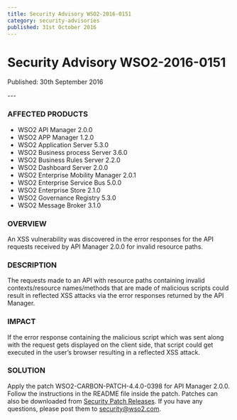 ```yaml
---
title: Security Advisory WSO2-2016-0151
category: security-advisories
published: 31st October 2016
---
```


# Security Advisory WSO2-2016-0151

<p class="doc-version">Published: 30th September 2016</p>
---

### AFFECTED PRODUCTS
* WSO2 API Manager 2.0.0 
* WSO2 APP Manager 1.2.0 
* WSO2 Application Server 5.3.0 
* WSO2 Business process Server 3.6.0 
* WSO2 Business Rules Server 2.2.0 
* WSO2 Dashboard Server 2.0.0 
* WSO2 Enterprise Mobility Manager 2.0.1
* WSO2 Enterprise Service Bus 5.0.0 
* WSO2 Enterprise Store 2.1.0 
* WSO2 Governance Registry 5.3.0 
* WSO2 Message Broker 3.1.0


### OVERVIEW
An XSS vulnerability was discovered in the error responses for the API requests received by API Manager 2.0.0 for invalid resource paths.


### DESCRIPTION
The requests made to an API with resource paths containing invalid contexts/resource names/methods that are made of malicious scripts could result in reflected XSS attacks via the error responses returned by the API Manager.


### IMPACT
If the error response containing the malicious script which was sent along with the request gets displayed on the client side, that script could get executed in the user’s browser resulting in a reflected XSS attack.


### SOLUTION
Apply the patch WSO2-CARBON-PATCH-4.4.0-0398 for API Manager 2.0.0. Follow the instructions in the README file inside the patch. Patches can also be downloaded from [Security Patch Releases](http://wso2.com/security-patch-releases/). If you have any questions, please post them to <security@wso2.com>.
